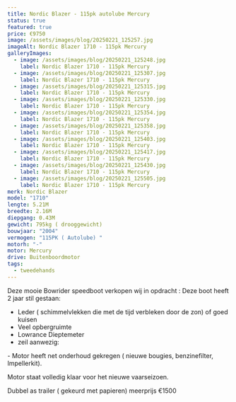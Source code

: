 ```yaml
---
title: Nordic Blazer - 115pk autolube Mercury
status: true
featured: true
price: €9750
image: /assets/images/blog/20250221_125257.jpg
imageAlt: Nordic Blazer 1710 - 115pk Mercury
galleryImages:
  - image: /assets/images/blog/20250221_125248.jpg
    label: Nordic Blazer 1710 - 115pk Mercury
  - image: /assets/images/blog/20250221_125307.jpg
    label: Nordic Blazer 1710 - 115pk Mercury
  - image: /assets/images/blog/20250221_125315.jpg
    label: Nordic Blazer 1710 - 115pk Mercury
  - image: /assets/images/blog/20250221_125330.jpg
    label: Nordic Blazer 1710 - 115pk Mercury
  - image: /assets/images/blog/20250221_125354.jpg
    label: Nordic Blazer 1710 - 115pk Mercury
  - image: /assets/images/blog/20250221_125358.jpg
    label: Nordic Blazer 1710 - 115pk Mercury
  - image: /assets/images/blog/20250221_125403.jpg
    label: Nordic Blazer 1710 - 115pk Mercury
  - image: /assets/images/blog/20250221_125417.jpg
    label: Nordic Blazer 1710 - 115pk Mercury
  - image: /assets/images/blog/20250221_125430.jpg
    label: Nordic Blazer 1710 - 115pk Mercury
  - image: /assets/images/blog/20250221_125505.jpg
    label: Nordic Blazer 1710 - 115pk Mercury
merk: Nordic Blazer
model: "1710"
lengte: 5.21M
breedte: 2.16M
diepgang: 0.43M
gewicht: 795kg ( drooggewicht)
bouwjaar: "2004"
vermogen: "115PK ( Autolube) "
motorh: "-"
motor: Mercury
drive: Buitenboordmotor
tags:
  - tweedehands
---
```


Deze mooie Bowrider speedboot verkopen wij in opdracht :
Deze boot heeft 2 jaar stil gestaan:
- Leder ( schimmelvlekken die met de tijd verbleken door de zon) of goed kuisen
- Veel opbergruimte
- Lowrance Dieptemeter 
- zeil aanwezig: 

\- Motor heeft net onderhoud gekregen ( nieuwe bougies, benzinefilter, Impellerkit). 

Motor staat volledig klaar voor het nieuwe vaarseizoen. 



Dubbel as trailer ( gekeurd met papieren) meerprijs €1500
